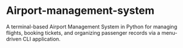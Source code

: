 # Airport-management-system
A terminal-based Airport Management System in Python for managing flights, booking tickets, and organizing passenger records via a menu-driven CLI application.
